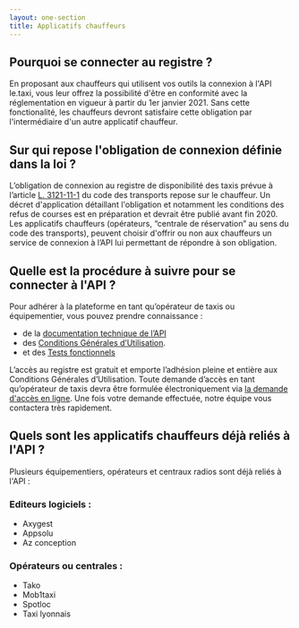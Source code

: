 ```yaml
---
layout: one-section
title: Applicatifs chauffeurs
---
```



## Pourquoi se connecter au registre ? 

En proposant aux chauffeurs qui utilisent vos outils la connexion à l'API le.taxi, vous leur offrez la possibilité d'être en conformité avec la réglementation en vigueur à partir du 1er janvier 2021. Sans cette fonctionalité, les chauffeurs devront satisfaire cette obligation par l'intermédiaire d'un autre applicatif chauffeur. 


## Sur qui repose l'obligation de connexion définie dans la loi ? 

L’obligation de connexion au registre de disponibilité des taxis prévue à l’article [L. 3121-11-1](https://www.legifrance.gouv.fr/codes/article_lc/LEGIARTI000039784232/2020-12-27) du code des transports repose sur le chauffeur. Un décret d'application détaillant l'obligation et notamment les conditions des refus de courses est en préparation et devrait être publié avant fin 2020. Les applicatifs chauffeurs (opérateurs, “centrale de réservation” au sens du code des transports), peuvent choisir d'offrir ou non aux chauffeurs un service de connexion à l’API lui permettant de répondre à son obligation. 


## Quelle est la procédure à suivre pour se connecter à l'API ?

Pour adhérer à la plateforme en tant qu’opérateur de taxis ou équipementier, vous pouvez prendre connaissance :
  - de la [documentation technique de l’API](/tech.html)
  - des [Conditions Générales d’Utilisation](/assets/documents/CGU.pdf).
  - et des [Tests fonctionnels](/tests.html)


L’accès au registre est gratuit et emporte l’adhésion pleine et entière aux Conditions Générales d’Utilisation. Toute demande d’accès en tant qu’opérateur de taxis devra être formulée électroniquement via [la demande d'accès en ligne](https://api.gouv.fr/les-api/le-taxi/demande-acces). Une fois votre demande effectuée, notre équipe vous contactera très rapidement. 


## Quels sont les applicatifs chauffeurs déjà reliés à l'API ?

Plusieurs équipementiers, opérateurs et centraux radios sont déjà reliés à l'API :

### Editeurs logiciels : 
- Axygest
- Appsolu
- Az conception 

### Opérateurs ou centrales :
- Tako
- Mob1taxi
- Spotloc
- Taxi lyonnais




